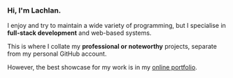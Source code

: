 ### Hi, I'm Lachlan.

I enjoy and try to maintain a wide variety of programming, but I specialise in **full-stack development** and web-based systems.

This is where I collate my **professional or noteworthy** projects, separate from my personal GitHub account.

However, the best showcase for my work is in my [online portfolio](https://eeehh.github.io/).
